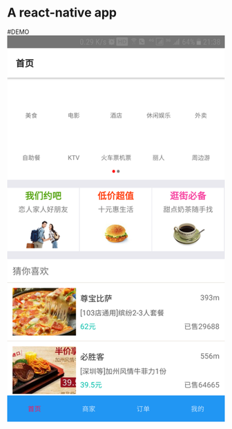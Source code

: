 # A react-native app

#DEMO
<img src="https://raw.githubusercontent.com/wayraki/RN_buy/master/Screenshot_20170719-213806.png"/>